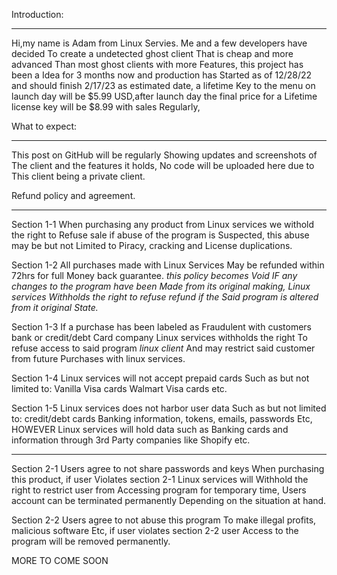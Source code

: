 Introduction:
_____________________________________
Hi,my name is Adam from Linux Servies.
Me and a few developers have decided
To create a undetected ghost client 
That is cheap and more advanced 
Than most ghost clients with more 
Features, this project has been a 
Idea for 3 months now and production has
Started as of 12/28/22 and should finish
2/17/23 as estimated date, a lifetime 
Key to the menu on launch day will be $5.99
USD,after launch day the final price for a 
Lifetime license key will be $8.99 with sales
Regularly,

What to expect:
_____________________________________
This post on GitHub will be regularly
Showing updates and screenshots of
The client and the features it holds,
No code will be uploaded here due to
This client being a private client.

Refund policy and agreement.
______________________________________
Section 1-1
When purchasing any product from 
Linux services we withold the right to
Refuse sale if abuse of the program is
Suspected, this abuse may be but not
Limited to Piracy, cracking and 
License duplications.

Section 1-2
All purchases made with Linux Services 
May be refunded within 72hrs for full 
Money back guarantee. *this policy becomes
Void IF any changes to the program have been
Made from its original making, Linux services
Withholds the right to refuse refund if the
Said program is altered from it original
State.*

Section 1-3
If a purchase has been labeled as
Fraudulent with customers bank or credit/debt
Card company Linux services withholds the right
To refuse access to said program *linux client*
And may restrict said customer from future
Purchases with linux services.

Section 1-4
Linux services will not accept prepaid cards
Such as but not limited to: Vanilla Visa cards
Walmart Visa cards etc.

Section 1-5 
Linux services does not harbor user data
Such as but not limited to: credit/debt cards
Banking information, tokens, emails, passwords
Etc, HOWEVER Linux services will hold data such as 
Banking cards and information through 3rd
Party companies like Shopify etc. 

______________________________________

Section 2-1
Users agree to not share passwords and keys
When purchasing this product, if user 
Violates section 2-1 Linux services will
Withhold the right to restrict user from
Accessing program for temporary time, 
Users account can be terminated permanently 
Depending on the situation at hand.

Section 2-2 
Users agree to not abuse this program 
To make illegal profits, malicious software 
Etc, if user violates section 2-2 user 
Access to the program will be removed permanently.

MORE TO COME SOON

